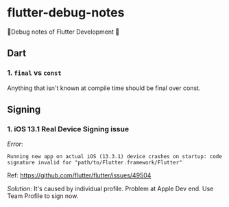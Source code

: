 # flutter-debug-notes
📒Debug notes of Flutter Development 🐛

## Dart
### 1. `final` vs `const`
Anything that isn't known at compile time should be final over const.

## Signing
### 1. iOS 13.1 Real Device Signing issue
*Error*:
```
Running new app on actual iOS (13.3.1) device crashes on startup: code signature invalid for "path/to/Flutter.framework/Flutter"
```
Ref: https://github.com/flutter/flutter/issues/49504

*Solution*:
It's caused by individual profile. Problem at Apple Dev end. Use Team Profile to sign now.
